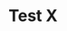 # Test X


<!-- 
````{card}

This week we will do Test X, which covers Chapters Y. 

```{button-link}
Test 2
```
```` -->

